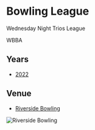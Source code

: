 # Bowling League

Wednesday Night Trios League

WBBA

## Years

- [2022](2022/README.md)

## Venue

- [Riverside Bowling](https://www.riversidebowling.co.uk/)

![Riverside Bowling](https://riversidebowling.co.uk/wp-content/uploads/2018/09/riverside-briverside_logoowling-header-06june2016-00000000000-422x170-deleted-background.png "Riverside Bowling")

